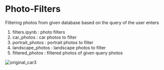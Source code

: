 # Photo-Filters
Filtering photos from given database based on the query of the user enters
1. filters.ipynb : photo filters 
2. car_photos : car photos to filter
3. portrait_photos : portrait photos to filter
4. landscape_photos : landscape photos to filter
5. filtered_photos : filtered photos of given query photos 

![original_car3](https://github.com/onurergun316/Photo-Filters/blob/master/car_photos/car3.jpg)
